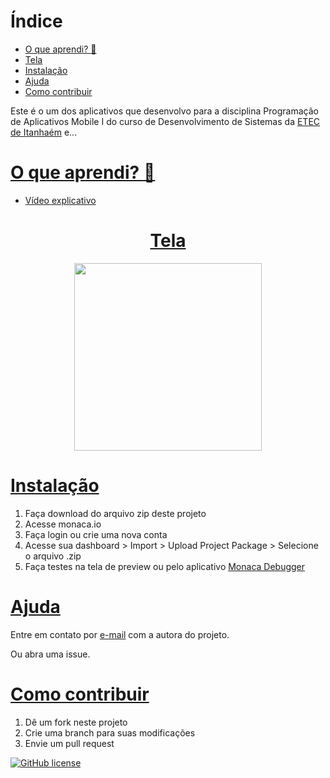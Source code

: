 # Índice
* [O que aprendi? :thinking:](#o-que-aprendi-thinking)
* [Tela](#tela)
* [Instalação](#instalação)
* [Ajuda](#ajuda)
* [Como contribuir](#como-contribuir)

Este é o um dos aplicativos que desenvolvo para a disciplina Programação de Aplicativos Mobile I do curso de Desenvolvimento de Sistemas da [ETEC de Itanhaém](https://etecitanhaem.com.br/) e...

# [O que aprendi? :thinking:](#índice)
- [Vídeo explicativo](https://youtu.be/Xt3WeP2QE4E)

<a href="#índice"><h1 align="center">Tela</h1></a>
<p align="center">
  <kbd><img width="300" src="https://i.ibb.co/DWHzGyM/Api-Cep.gif" /></kbd>
</p>

# [Instalação](#índice)
1. Faça download do arquivo zip deste projeto
2. Acesse monaca.io
3. Faça login ou crie uma nova conta
4. Acesse sua dashboard > Import > Upload Project Package > Selecione o arquivo .zip
5. Faça testes na tela de preview ou pelo aplicativo [Monaca Debugger](https://play.google.com/store/apps/details?id=mobi.monaca.debugger)

# [Ajuda](#índice)
Entre em contato por <a href="mailto:anabeatriz.augusto06@yahoo.com">e-mail</a> com a autora do projeto.

Ou abra uma issue.

# [Como contribuir](#índice)
1. Dê um fork neste projeto
2. Crie uma branch para suas modificações
3. Envie um pull request

[![GitHub license](https://img.shields.io/github/license/anabeatrizzz/api-cep?style=for-the-badge)](https://github.com/anabeatrizzz/api-cep/blob/master/LICENSE)
